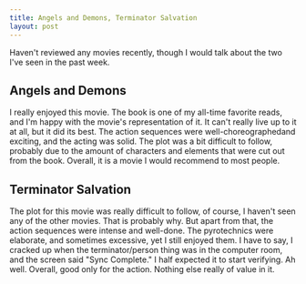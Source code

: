 ```yaml
---
title: Angels and Demons, Terminator Salvation
layout: post
---
```


Haven't reviewed any movies recently, though I would talk about the two I've seen in the past week.  

## Angels and Demons ##

I really enjoyed this movie. The book is one of my all-time favorite reads, and I'm happy with the movie's representation of it. It can't really live up to it at all, but it did its best. The action sequences were well-choreographedand exciting, and the acting was solid. The plot was a bit difficult to follow, probably due to the amount of characters and elements that were cut out from the book. Overall, it is a movie I would recommend to most people.  

## Terminator Salvation ##

The plot for this movie was really difficult to follow, of course, I haven't seen any of the other movies. That is probably why. But apart from that, the action sequences were intense and well-done. The pyrotechnics were elaborate, and sometimes excessive, yet I still enjoyed them. I have to say, I cracked up when the terminator/person thing was in the computer room, and the screen said "Sync Complete." I half expected it to start verifying. Ah well. Overall, good only for the action. Nothing else really of value in it.